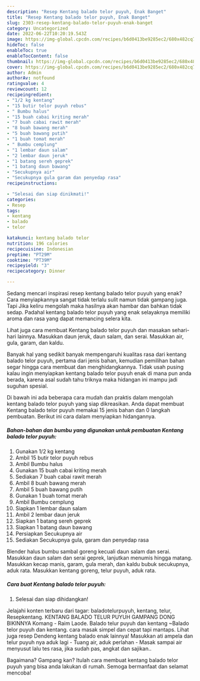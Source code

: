 ```yaml
---
description: "Resep Kentang balado telor puyuh, Enak Banget"
title: "Resep Kentang balado telor puyuh, Enak Banget"
slug: 2303-resep-kentang-balado-telor-puyuh-enak-banget
category: Uncategorized
date: 2022-06-22T10:20:19.543Z
image: https://img-global.cpcdn.com/recipes/b6d0413be9285ec2/680x482cq70/kentang-balado-telor-puyuh-foto-resep-utama.jpg
hideToc: false
enableToc: true
enableTocContent: false
thumbnail: https://img-global.cpcdn.com/recipes/b6d0413be9285ec2/680x482cq70/kentang-balado-telor-puyuh-foto-resep-utama.jpg
cover: https://img-global.cpcdn.com/recipes/b6d0413be9285ec2/680x482cq70/kentang-balado-telor-puyuh-foto-resep-utama.jpg
author: Admin
authorAv: notfound
ratingvalue: 4
reviewcount: 12
recipeingredient:
- "1/2 kg kentang"
- "15 butir telor puyuh rebus"
- " Bumbu halus"
- "15 buah cabai kriting merah"
- "7 buah cabai rawit merah"
- "8 buah bawang merah"
- "5 buah bawang putih"
- "1 buah tomat merah"
- " Bumbu cemplung"
- "1 lembar daun salam"
- "2 lembar daun jeruk"
- "1 batang sereh geprek"
- "1 batang daun bawang"
- "Secukupnya air"
- "Secukupnya gula garam dan penyedap rasa"
recipeinstructions:

- "Selesai dan siap dinikmati!"
categories:
- Resep
tags:
- kentang
- balado
- telor

katakunci: kentang balado telor 
nutrition: 196 calories
recipecuisine: Indonesian
preptime: "PT29M"
cooktime: "PT39M"
recipeyield: "3"
recipecategory: Dinner

---
```



Sedang mencari inspirasi resep kentang balado telor puyuh yang enak? Cara menyiapkannya sangat tidak terlalu sulit namun tidak gampang juga. Tapi Jika keliru mengolah maka hasilnya akan hambar dan bahkan tidak sedap. Padahal kentang balado telor puyuh yang enak selayaknya memiliki aroma dan rasa yang dapat memancing selera kita.


Lihat juga cara membuat Kentang balado telor puyuh dan masakan sehari-hari lainnya. Masukkan daun jeruk, daun salam, dan serai. Masukkan air, gula, garam, dan kaldu.

Banyak hal yang sedikit banyak mempengaruhi kualitas rasa dari kentang balado telor puyuh, pertama dari jenis bahan, kemudian pemilihan bahan segar hingga cara membuat dan menghidangkannya. Tidak usah pusing kalau ingin menyiapkan kentang balado telor puyuh enak di mana pun anda berada, karena asal sudah tahu triknya maka hidangan ini mampu jadi suguhan spesial.


Di bawah ini ada beberapa cara mudah dan praktis dalam mengolah kentang balado telor puyuh yang siap dikreasikan. Anda dapat membuat Kentang balado telor puyuh memakai 15 jenis bahan dan 0 langkah pembuatan. Berikut ini cara dalam menyiapkan hidangannya.

<!--inarticleads1-->

##### Bahan-bahan dan bumbu yang digunakan untuk pembuatan Kentang balado telor puyuh:

1. Gunakan 1/2 kg kentang
1. Ambil 15 butir telor puyuh rebus
1. Ambil  Bumbu halus
1. Gunakan 15 buah cabai kriting merah
1. Sediakan 7 buah cabai rawit merah
1. Ambil 8 buah bawang merah
1. Ambil 5 buah bawang putih
1. Gunakan 1 buah tomat merah
1. Ambil  Bumbu cemplung
1. Siapkan 1 lembar daun salam
1. Ambil 2 lembar daun jeruk
1. Siapkan 1 batang sereh geprek
1. Siapkan 1 batang daun bawang
1. Persiapkan Secukupnya air
1. Sediakan Secukupnya gula, garam dan penyedap rasa


Blender halus bumbu sambal goreng kecuali daun salam dan serai. Masukkan daun salam dan serai geprek, lanjutkan menumis hingga matang. Masukkan kecap manis, garam, gula merah, dan kaldu bubuk secukupnya, aduk rata. Masukkan kentang goreng, telur puyuh, aduk rata. 

<!--inarticleads2-->

##### Cara buat Kentang balado telor puyuh:


1. Selesai dan siap dihidangkan!

Jelajahi konten terbaru dari tagar: baladotelurpuyuh, kentang, telur, Resepkentang. KENTANG BALADO TELUR PUYUH GAMPANG DONG BIKINNYA Komang - Raim Laode. Balado telur puyuh dan kentang ~Balado telor puyuh dan kentang. cara masak simpel dan cepat tapi mantaps. Lihat juga resep Dendeng kentang balado enak lainnya! Masukkan ati ampela dan telur puyuh nya aduk lagi - Tuang air, aduk perlahan - Masak sampai air menyusut lalu tes rasa, jika sudah pas, angkat dan sajikan.. 

Bagaimana? Gampang kan? Itulah cara membuat kentang balado telor puyuh yang bisa anda lakukan di rumah. Semoga bermanfaat dan selamat mencoba!
